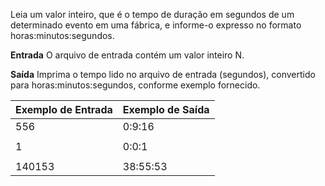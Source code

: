 Leia um valor inteiro, que é o tempo de duração em segundos de um determinado evento em uma fábrica, e informe-o expresso no formato horas:minutos:segundos.

**Entrada**
O arquivo de entrada contém um valor inteiro N.

**Saída**
Imprima o tempo lido no arquivo de entrada (segundos), convertido para horas:minutos:segundos, conforme exemplo fornecido.

| Exemplo de Entrada | Exemplo de Saída |
|--------------------|------------------|
| 556                | 0:9:16           |
|                    |                  |
| 1                  | 0:0:1            |
|                    |                  |
| 140153             | 38:55:53         |
